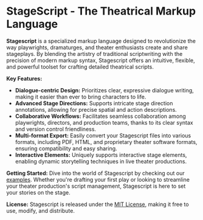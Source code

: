 # StageScript - The Theatrical Markup Language

**Stagescript** is a specialized markup language designed to revolutionize the way playwrights, dramaturges, and theater enthusiasts create and share stageplays. By blending the artistry of traditional scriptwriting with the precision of modern markup syntax, Stagescript offers an intuitive, flexible, and powerful toolset for crafting detailed theatrical scripts.

**Key Features:**

- **Dialogue-centric Design:** Prioritizes clear, expressive dialogue writing, making it easier than ever to bring characters to life.
- **Advanced Stage Directions:** Supports intricate stage direction annotations, allowing for precise spatial and action descriptions.
- **Collaborative Workflows:** Facilitates seamless collaboration among playwrights, directors, and production teams, thanks to its clear syntax and version control friendliness.
- **Multi-format Export:** Easily convert your Stagescript files into various formats, including PDF, HTML, and proprietary theater software formats, ensuring compatibility and easy sharing.
- **Interactive Elements:** Uniquely supports interactive stage elements, enabling dynamic storytelling techniques in live theater productions.

**Getting Started:**
Dive into the world of Stagescript by checking out our [examples](./examples/). Whether you're drafting your first play or looking to streamline your theater production's script management, Stagescript is here to set your stories on the stage.

**License:**
Stagescript is released under the [MIT License](./LICENSE.md), making it free to use, modify, and distribute.
